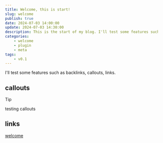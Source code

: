 ```yaml
---
title: Welcome, this is start!
slug: welcome
publish: true
date: 2024-07-03 14:00:00
update: 2024-07-03 14:30:00
description: This is the start of my blog. I'll test some features such as backlinks, callouts, links.
categories:
    - welcome
    - plugin
    - meta
tags:
    - v0.1
---
```


I'll test some features such as backlinks, callouts, links.

<!-- more -->

## callouts

> [!tip]
> testing callouts

## links

[welcome](https://canu.blog)
